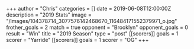 +++
author = "Chris"
categories = []
date = 2019-06-08T12:00:00Z
description = "2019 Stats"
image = "/images/104378714_3077576142468670_116484171552379971_o.jpg"
frother_goals = 2
match = true
opponent = "Brooklyn"
opponent_goals = 0
result = "Win"
title = "2019 Season"
type = "post"
[[scorers]]
goals = 1
scorer = "Yarride"
[[scorers]]
goals = 1
scorer = "OG"
+++